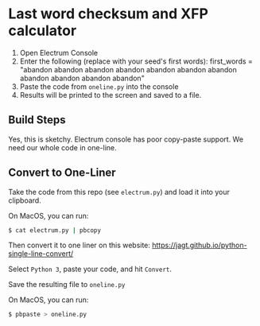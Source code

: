 # Last word checksum and XFP calculator

1. Open Electrum Console
2. Enter the following (replace with your seed's first words):
first_words = "abandon abandon abandon abandon abandon abandon abandon abandon abandon abandon abandon"
3. Paste the code from `oneline.py` into the console
4. Results will be printed to the screen and saved to a file.

## Build Steps
Yes, this is sketchy.
Electrum console has poor copy-paste support. We need our whole code in one-line.

## Convert to One-Liner

Take the code from this repo (see `electrum.py`) and load it into your clipboard.

On MacOS, you can run:
```bash
$ cat electrum.py | pbcopy
```

Then convert it to one liner on this website:
https://jagt.github.io/python-single-line-convert/

Select `Python 3`, paste your code, and  hit `Convert`.

Save the resulting file to `oneline.py`

On MacOS, you can run:
```bash
$ pbpaste > oneline.py
```
